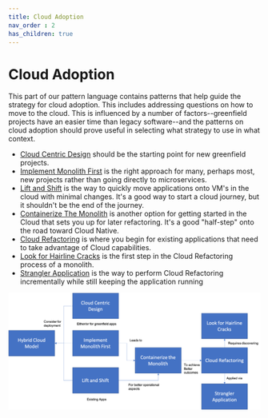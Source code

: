 ```yaml
---
title: Cloud Adoption
nav_order : 2
has_children: true
---
```

# Cloud Adoption

This part of our pattern language contains patterns that help guide the strategy for cloud adoption. This includes addressing questions on how to move to the cloud.  This is influenced by a number of factors--greenfield projects have an easier time than legacy software--and the patterns on cloud adoption should prove useful in selecting what strategy to use in what context.

+ [Cloud Centric Design](Cloud-Centric-Design.md) should be the starting point for new greenfield projects.
+ [Implement Monolith First](Implement-Monolith-First.md) is the right approach for many, perhaps most, new projects rather than going directly to microservices. 
+ [Lift and Shift](Lift-and-Shift.md) is the way to quickly move applications onto VM's in the cloud with minimal changes.  It's a good way to start a cloud journey, but it shouldn't be the end of the journey.
+ [Containerize The Monolith](Containerize-The-Monolith.md) is another option for getting started in the Cloud that sets you up for later refactoring.  It's a good "half-step" onto the road toward Cloud Native.
+ [Cloud Refactoring](Cloud-Refactoring.md) is where you begin for existing applications that need to take advantage of Cloud capabilities.
+ [Look for Hairline Cracks](Look-For-Hairline-Cracks.md) is the first step in the Cloud Refactoring process of a monolith.
+ [Strangler Application](Strangler-App.md) is the way to perform Cloud Refactoring incrementally while still keeping the application running  



![Cloud Adoption](../assets/CloudArchitecture.png)
